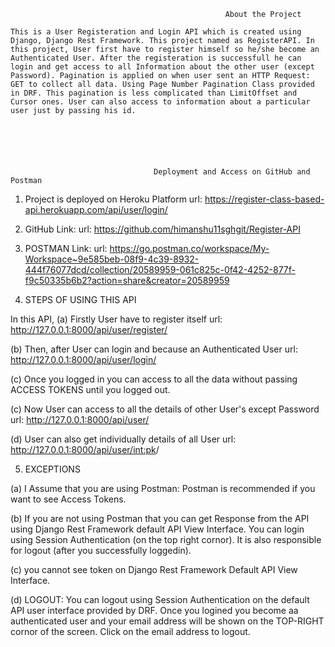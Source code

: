                                                     About the Project
        
    This is a User Registeration and Login API which is created using Django, Django Rest Framework. This project named as RegisterAPI. In this project, User first have to register himself so he/she become an Authenticated User. After the registeration is successfull he can login and get access to all Information about the other user (except Password). Pagination is applied on when user sent an HTTP Request: GET to collect all data. Using Page Number Pagination Class provided in DRF. This pagination is less complicated than LimitOffset and Cursor ones. User can also access to information about a particular user just by passing his id.
            





                                    Deployment and Access on GitHub and Postman


1.  Project is deployed on Heroku Platform
url: https://register-class-based-api.herokuapp.com/api/user/login/


2.  GitHub Link:
url: https://github.com/himanshu11sghgit/Register-API


2.  POSTMAN Link:
url: https://go.postman.co/workspace/My-Workspace~9e585beb-08f9-4c39-8932-444f76077dcd/collection/20589959-061c825c-0f42-4252-877f-f9c50335b6b2?action=share&creator=20589959



4.  STEPS OF USING THIS API

In this API, 
(a)     Firstly User have to register itself
    url: http://127.0.0.1:8000/api/user/register/

(b)     Then, after User can login and because an Authenticated User
    url: http://127.0.0.1:8000/api/user/login/

(c)     Once you logged in you can access to all the data without passing ACCESS TOKENS until you logged out.

(c)     Now User can access to all the details of other User's except Password
    url: http://127.0.0.1:8000/api/user/

(d)     User can also get individually details of all User
    url: http://127.0.0.1:8000/api/user/<int:pk>/



5.  EXCEPTIONS

(a)     I Assume that you are using Postman:
    Postman is recommended if you want to see Access Tokens.

(b)     If you are not using Postman that you can get Response from the API using Django Rest Framework default API View Interface. You can login using Session Authentication (on the top right cornor). It is also responsible for logout (after you successfully loggedin).

(c)     you cannot see token on Django Rest Framework Default API View Interface.

(d)     LOGOUT:
    You can logout using Session Authentication on the default API user interface provided by DRF. Once you logined you become aa authenticated user and your email address will be shown on the TOP-RIGHT cornor of the screen. Click on the email address to logout.




